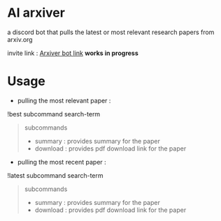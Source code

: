 # AI arxiver

a discord bot that pulls the latest or most relevant research papers from arxiv.org 

invite link : [Arxiver bot link](https://discord.com/api/oauth2/authorize?client_id=903757099597701140&permissions=0&scope=bot)
**works in progress**

# Usage

* pulling the most relevant paper :

!best subcommand search-term

> subcommands
> * summary : provides summary for the paper
> * download : provides pdf download link for the paper

* pulling the most recent paper :

!latest subcommand search-term

> subcommands
> * summary : provides summary for the paper
> * download : provides pdf download link for the paper


